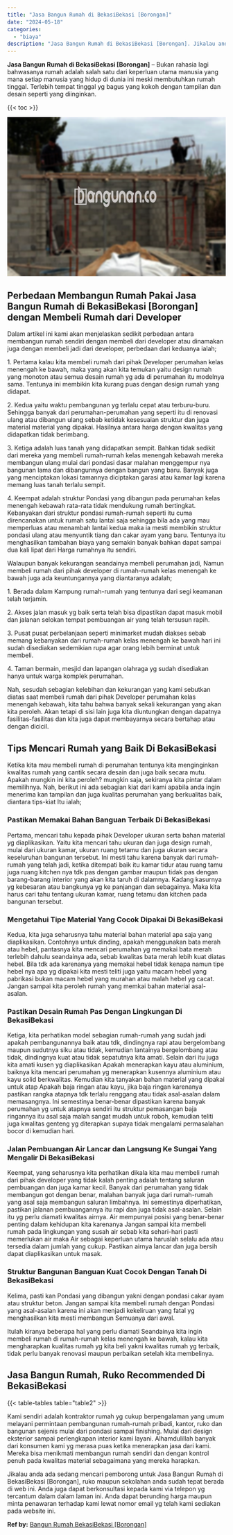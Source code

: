 ```yaml
---
title: "Jasa Bangun Rumah di BekasiBekasi [Borongan]"
date: "2024-05-18"
categories: 
  - "biaya"
description: "Jasa Bangun Rumah di BekasiBekasi [Borongan]. Jikalau anda ada sedang mencari pemborong untuk Jasa Bangun Rumah di BekasiBekasi [Borongan], ruko maupun sek..."
---
```


**Jasa Bangun Rumah di BekasiBekasi \[Borongan\]** – Bukan rahasia lagi bahwasanya rumah adalah salah satu dari keperluan utama manusia yang mana setiap manusia yang hidup di dunia ini meski membutuhkan rumah tinggal. Terlebih tempat tinggal yg bagus yang kokoh dengan tampilan dan desain seperti yang diinginkan.

{{< toc >}}

![Jasa Bangun Rumah di BekasiBekasi [Borongan]](/images/borong-bangunan-14.png)

## Perbedaan Membangun Rumah Pakai Jasa Bangun Rumah di BekasiBekasi \[Borongan\] dengan Membeli Rumah dari Developer

Dalam artikel ini kami akan menjelaskan sedikit perbedaan antara membangun rumah sendiri dengan membeli dari developer atau dinamakan juga dengan membeli jadi dari developer, perbedaan dari keduanya ialah;

1\. Pertama kalau kita membeli rumah dari pihak Developer perumahan kelas menengah ke bawah, maka yang akan kita temukan yaitu design rumah yang monoton atau semua desain rumah yg ada di perumahan itu modelnya sama. Tentunya ini membikin kita kurang puas dengan design rumah yang didapat.

2\. Kedua yaitu waktu pembangunan yg terlalu cepat atau terburu-buru. Sehingga banyak dari perumahan-perumahan yang seperti itu di renovasi ulang atau dibangun ulang sebab ketidak kesesuaian struktur dan juga material material yang dipakai. Hasilnya antara harga dengan kwalitas yang didapatkan tidak berimbang.

3\. Ketiga adalah luas tanah yang didapatkan sempit. Bahkan tidak sedikit dari mereka yang membeli rumah-rumah kelas menengah kebawah mereka membangun ulang mulai dari pondasi dasar malahan menggempur nya bangunan lama dan dibangunnya dengan bangun yang baru. Banyak juga yang menciptakan lokasi tamannya diciptakan garasi atau kamar lagi karena memang luas tanah terlalu sempit.

4\. Keempat adalah struktur Pondasi yang dibangun pada perumahan kelas menengah kebawah rata-rata tidak mendukung rumah bertingkat. Kebanyakan dari struktur pondasi rumah-rumah seperti itu cuma direncanakan untuk rumah satu lantai saja sehingga bila ada yang mau memperluas atau menambah lantai kedua maka ia mesti membikin struktur pondasi ulang atau menyuntik tiang dan cakar ayam yang baru. Tentunya itu menghasilkan tambahan biaya yang semakin banyak bahkan dapat sampai dua kali lipat dari Harga rumahnya itu sendiri.

Walaupun banyak kekurangan seandainya membeli perumahan jadi, Namun membeli rumah dari pihak developer di rumah-rumah kelas menengah ke bawah juga ada keuntungannya yang diantaranya adalah;

1\. Berada dalam Kampung rumah-rumah yang tentunya dari segi keamanan telah terjamin.

2\. Akses jalan masuk yg baik serta telah bisa dipastikan dapat masuk mobil dan jalanan selokan tempat pembuangan air yang telah tersusun rapih.

3\. Pusat pusat perbelanjaan seperti minimarket mudah diakses sebab memang kebanyakan dari rumah-rumah kelas menengah ke bawah hari ini sudah disediakan sedemikian rupa agar orang lebih berminat untuk membeli.

4\. Taman bermain, mesjid dan lapangan olahraga yg sudah disediakan hanya untuk warga komplek perumahan.

Nah, sesudah sebagian kelebihan dan kekurangan yang kami sebutkan diatas saat membeli rumah dari pihak Developer perumahan kelas menengah kebawah, kita tahu bahwa banyak sekali kekurangan yang akan kita peroleh. Akan tetapi di sisi lain juga kita diuntungkan dengan dapatnya fasilitas-fasilitas dan kita juga dapat membayarnya secara bertahap atau dengan dicicil.

## Tips Mencari Rumah yang Baik Di BekasiBekasi

Ketika kita mau membeli rumah di perumahan tentunya kita menginginkan kwalitas rumah yang cantik secara desain dan juga baik secara mutu. Apakah mungkin ini kita peroleh? mungkin saja, sekiranya kita pintar dalam memilihnya. Nah, berikut ini ada sebagian kiat dari kami apabila anda ingin menerima kan tampilan dan juga kualitas perumahan yang berkualitas baik, diantara tips-kiat Itu ialah;

### Pastikan Memakai Bahan Banguan Terbaik Di BekasiBekasi

Pertama, mencari tahu kepada pihak Developer ukuran serta bahan material yg diaplikasikan. Yaitu kita mencari tahu ukuran dan juga design rumah, mulai dari ukuran kamar, ukuran ruang tetamu dan juga ukuran secara keseluruhan bangunan tersebut. Ini mesti tahu karena banyak dari rumah-rumah yang telah jadi, ketika ditempati baik itu kamar tidur atau ruang tamu juga ruang kitchen nya tdk pas dengan gambar maupun tidak pas dengan barang-barang interior yang akan kita taruh di dalamnya. Kadang kasurnya yg kebesaran atau bangkunya yg ke panjangan dan sebagainya. Maka kita harus cari tahu tentang ukuran kamar, ruang tetamu dan kitchen pada bangunan tersebut.

### Mengetahui Tipe Material Yang Cocok Dipakai Di BekasiBekasi

Kedua, kita juga seharusnya tahu material bahan material apa saja yang diaplikasikan. Contohnya untuk dinding, apakah menggunakan bata merah atau hebel, pantasnya kita mencari perumahan yg memakai bata merah terlebih dahulu seandainya ada, sebab kwalitas bata merah lebih kuat diatas hebel. Bila tdk ada karenanya yang memakai hebel tidak kenapa namun tipe hebel nya apa yg dipakai kita mesti teliti juga yaitu macam hebel yang pabrikasi bukan macam hebel yang murahan atau malah hebel yg cacat. Jangan sampai kita peroleh rumah yang memkai bahan material asal-asalan.

### Pastikan Desain Rumah Pas Dengan Lingkungan Di BekasiBekasi

Ketiga, kita perhatikan model sebagian rumah-rumah yang sudah jadi apakah pembangunannya baik atau tdk, dindingnya rapi atau bergelombang maupun sudutnya siku atau tidak, kemudian lantainya bergelombang atau tidak, dindingnya kuat atau tidak sepatutnya kita amati. Selain dari itu juga kita amati kusen yg diaplikasikan Apakah menerapkan kayu atau aluminium, baiknya kita mencari perumahan yg menerapkan kusennya aluminium atau kayu solid berkwalitas. Kemudian kita tanyakan bahan material yang dipakai untuk atap Apakah baja ringan atau kayu, jika baja ringan karenanya pastikan rangka atapnya tdk terlalu renggang atau tidak asal-asalan dalam memasangnya. Ini semestinya benar-benar dipastikan karena banyak perumahan yg untuk atapnya sendiri itu struktur pemasangan baja ringannya itu asal saja malah sangat mudah untuk roboh, kemudian teliti juga kwalitas genteng yg diterapkan supaya tidak mengalami permasalahan bocor di kemudian hari.

### Jalan Pembuangan Air Lancar dan Langsung Ke Sungai Yang Mengalir Di BekasiBekasi

Keempat, yang seharusnya kita perhatikan dikala kita mau membeli rumah dari pihak developer yang tidak kalah penting adalah tentang saluran pembuangan dan juga kamar kecil. Banyak dari perumahan yang tidak membangun got dengan benar, malahan banyak juga dari rumah-rumah yang asal saja membangun saluran limbahnya. Ini semestinya diperhatikan, pastikan jalanan pembuangannya itu rapi dan juga tidak asal-asalan. Selain itu yg perlu diamati kwalitas airnya. Air mempunyai posisi yang benar-benar penting dalam kehidupan kita karenanya Jangan sampai kita membeli rumah pada lingkungan yang susah air sebab kita sehari-hari pasti memerlukan air maka Air sebagai keperluan utama haruslah selalu ada atau tersedia dalam jumlah yang cukup. Pastikan airnya lancar dan juga bersih dapat diaplikasikan untuk masak.

### Struktur Bangunan Banguan Kuat Cocok Dengan Tanah Di BekasiBekasi

Kelima, pasti kan Pondasi yang dibangun yakni dengan pondasi cakar ayam atau struktur beton. Jangan sampai kita membeli rumah dengan Pondasi yang asal-asalan karena ini akan menjadi kekeliruan yang fatal yg menghasilkan kita mesti membangun Semuanya dari awal.

Itulah kiranya beberapa hal yang perlu diamati Seandainya kita ingin membeli rumah di rumah-rumah kelas menengah ke bawah, kalau kita mengharapkan kualitas rumah yg kita beli yakni kwalitas rumah yg terbaik, tidak perlu banyak renovasi maupun perbaikan setelah kita membelinya.

## Jasa Bangun Rumah, Ruko Recommended Di BekasiBekasi

{{< table-tables table="table2" >}}

Kami sendiri adalah kontraktor rumah yg cukup berpengalaman yang umum melayani permintaan pembangunan rumah-rumah pribadi, kantor, ruko dan bangunan sejenis mulai dari pondasi sampai finishing. Mulai dari design eksterior sampai perlengkapan interior kami layani. Alhamdulillah banyak dari konsumen kami yg merasa puas ketika menerapkan jasa dari kami. Mereka bisa menikmati membangun rumah sendiri dan dengan kontrol penuh pada kwalitas material sebagaimana yang mereka harapkan.

Jikalau anda ada sedang mencari pemborong untuk Jasa Bangun Rumah di BekasiBekasi \[Borongan\], ruko maupun sekolahan anda sudah tepat berada di web ini. Anda juga dapat berkonsultasi kepada kami via telepon yg tercantum dalam dalam laman ini. Anda dapat berunding harga maupun minta penawaran terhadap kami lewat nomor email yg telah kami sediakan pada website ini.

**Ref by:** [Bangun Rumah BekasiBekasi [Borongan]](https://id.wikipedia.org/wiki/Bangun)
